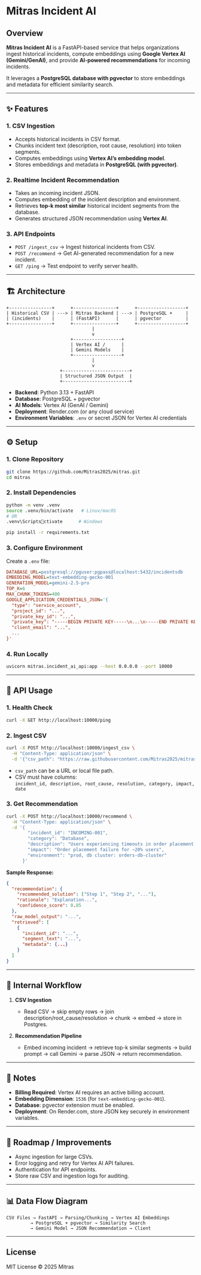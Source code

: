 # Mitras Incident AI

## Overview
**Mitras Incident AI** is a FastAPI-based service that helps organizations ingest historical incidents, compute embeddings using **Google Vertex AI (Gemini/GenAI)**, and provide **AI-powered recommendations** for incoming incidents.  

It leverages a **PostgreSQL database with pgvector** to store embeddings and metadata for efficient similarity search.

---

## ✨ Features

### 1. CSV Ingestion
- Accepts historical incidents in CSV format.
- Chunks incident text (description, root cause, resolution) into token segments.
- Computes embeddings using **Vertex AI’s embedding model**.
- Stores embeddings and metadata in **PostgreSQL (with pgvector)**.

### 2. Realtime Incident Recommendation
- Takes an incoming incident JSON.
- Computes embedding of the incident description and environment.
- Retrieves **top-k most similar** historical incident segments from the database.
- Generates structured JSON recommendation using **Vertex AI**.

### 3. API Endpoints
- `POST /ingest_csv` → Ingest historical incidents from CSV.
- `POST /recommend` → Get AI-generated recommendation for a new incident.
- `GET /ping` → Test endpoint to verify server health.

---

## 🏗️ Architecture

```
+----------------+      +----------------+      +------------------+
| Historical CSV | ---> | Mitras Backend | ---> | PostgreSQL +     |
| (incidents)    |      | (FastAPI)      |      | pgvector         |
+----------------+      +----------------+      +------------------+
                                |
                                v
                        +------------------+
                        | Vertex AI /      |
                        | Gemini Models    |
                        +------------------+
                                |
                                v
                    +-------------------------+
                    | Structured JSON Output  |
                    +-------------------------+
```

- **Backend**: Python 3.13 + FastAPI  
- **Database**: PostgreSQL + pgvector  
- **AI Models**: Vertex AI (GenAI / Gemini)  
- **Deployment**: Render.com (or any cloud service)  
- **Environment Variables**: `.env` or secret JSON for Vertex AI credentials  

---

## ⚙️ Setup

### 1. Clone Repository
```bash
git clone https://github.com/Mitras2025/mitras.git
cd mitras
```

### 2. Install Dependencies
```bash
python -m venv .venv
source .venv/bin/activate   # Linux/macOS
# OR
.venv\Scriptsctivate      # Windows

pip install -r requirements.txt
```

### 3. Configure Environment
Create a `.env` file:
```ini
DATABASE_URL=postgresql://pguser:pgpass@localhost:5432/incidentsdb
EMBEDDING_MODEL=text-embedding-gecko-001
GENERATION_MODEL=gemini-2.5-pro
TOP_K=6
MAX_CHUNK_TOKENS=400
GOOGLE_APPLICATION_CREDENTIALS_JSON='{
  "type": "service_account",
  "project_id": "...",
  "private_key_id": "...",
  "private_key": "-----BEGIN PRIVATE KEY-----\n...\n-----END PRIVATE KEY-----\n",
  "client_email": "...",
  ...
}'
```

### 4. Run Locally
```bash
uvicorn mitras.incident_ai_api:app --host 0.0.0.0 --port 10000
```

---

## 📡 API Usage

### 1. Health Check
```bash
curl -X GET http://localhost:10000/ping
```

### 2. Ingest CSV
```bash
curl -X POST http://localhost:10000/ingest_csv \
  -H "Content-Type: application/json" \
  -d '{"csv_path": "https://raw.githubusercontent.com/Mitras2025/mitras/main/mitras/sample_incidents.csv"}'
```
- `csv_path` can be a URL or local file path.  
- CSV must have columns:  
  `incident_id, description, root_cause, resolution, category, impact, date`

### 3. Get Recommendation
```bash
curl -X POST http://localhost:10000/recommend \
  -H "Content-Type: application/json" \
  -d '{
        "incident_id": "INCOMING-001",
        "category": "Database",
        "description": "Users experiencing timeouts in order placement during peak. Error: DB connection timeout. Instance: orders-db-prod-1",
        "impact": "Order placement failure for ~20% users",
        "environment": "prod, db cluster: orders-db-cluster"
      }'
```

**Sample Response:**
```json
{
  "recommendation": {
    "recommended_solution": ["Step 1", "Step 2", "..."],
    "rationale": "Explanation...",
    "confidence_score": 0.85
  },
  "raw_model_output": "...",
  "retrieved": [
    {
      "incident_id": "...",
      "segment_text": "...",
      "metadata": {...}
    }
  ]
}
```

---

## 🔄 Internal Workflow

1. **CSV Ingestion**
   - Read CSV → skip empty rows → join description/root_cause/resolution → chunk → embed → store in Postgres.

2. **Recommendation Pipeline**
   - Embed incoming incident → retrieve top-k similar segments → build prompt → call Gemini → parse JSON → return recommendation.

---

## 📌 Notes
- **Billing Required**: Vertex AI requires an active billing account.  
- **Embedding Dimension**: `1536` (for `text-embedding-gecko-001`).  
- **Database**: pgvector extension must be enabled.  
- **Deployment**: On Render.com, store JSON key securely in environment variables.  

---

## 🚀 Roadmap / Improvements
- Async ingestion for large CSVs.  
- Error logging and retry for Vertex AI API failures.  
- Authentication for API endpoints.  
- Store raw CSV and ingestion logs for auditing.  

---

## 📊 Data Flow Diagram

```
CSV Files → FastAPI → Parsing/Chunking → Vertex AI Embeddings
         → PostgreSQL + pgvector → Similarity Search
         → Gemini Model → JSON Recommendation → Client
```

---

## License
MIT License © 2025 Mitras
